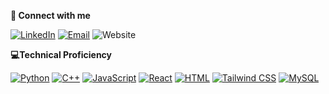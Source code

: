 **🤝 Connect with me**

[![LinkedIn](https://img.shields.io/badge/LinkedIn-0077B5?style=for-the-badge&logo=linkedin&logoColor=white)](https://www.linkedin.com/in/daniel-khoshkbarchi-0a5b3a262/)
[![Email](https://img.shields.io/badge/Email-D44638?style=for-the-badge&logo=gmail&logoColor=white)](mailto:ucdanielk@gmail.com)
<a href="https://danielkhoshkbarchi.com" style="text-decoration: none;">
  <img src="https://img.shields.io/badge/Website-333333?style=for-the-badge&logoColor=white" alt="Website">
</a>

**💻Technical Proficiency**

[![Python](https://img.shields.io/badge/Python-3776AB?style=for-the-badge&logo=python&logoColor=white)](#)
[![C++](https://img.shields.io/badge/C++-00599C?style=for-the-badge&logo=c%2B%2B&logoColor=white)](#)
[![JavaScript](https://img.shields.io/badge/JavaScript-F7DF1E?style=for-the-badge&logo=javascript&logoColor=black)](#)
[![React](https://img.shields.io/badge/React-61DAFB?style=for-the-badge&logo=react&logoColor=white)](#)
[![HTML](https://img.shields.io/badge/HTML5-E34F26?style=for-the-badge&logo=html5&logoColor=white)](#)
[![Tailwind CSS](https://img.shields.io/badge/Tailwind_CSS-38B2AC?style=for-the-badge&logo=tailwind-css&logoColor=white)](#)
[![MySQL](https://img.shields.io/badge/MySQL-4479A1?style=for-the-badge&logo=mysql&logoColor=white)](#)

